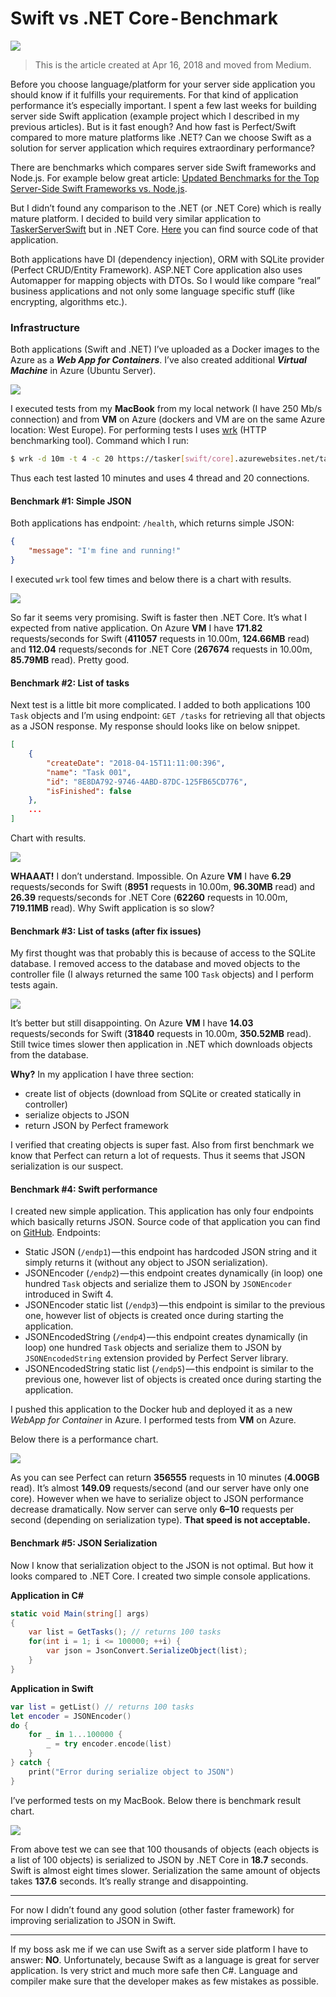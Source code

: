 # Swift vs .NET Core - Benchmark

![](https://raw.githubusercontent.com/mczachurski/WriteFreelyContent/main/images/0050.png)

> This is the article created at Apr 16, 2018 and moved from Medium.

Before you choose language/platform for your server side application you should know if it fulfills your requirements. For that kind of application performance it’s especially important. I spent a few last weeks for building server side Swift application (example project which I described in my previous articles). But is it fast enough? And how fast is Perfect/Swift compared to more mature platforms like .NET? Can we choose Swift as a solution for server application which requires extraordinary performance?
<!--more-->

There are benchmarks which compares server side Swift frameworks and Node.js. For example below great article: [Updated Benchmarks for the Top Server-Side Swift Frameworks vs. Node.js](https://medium.com/@rymcol/updated-benchmarks-for-the-top-server-side-swift-frameworks-vs-node-js-9da4a0491eca).

But I didn’t found any comparison to the .NET (or .NET Core) which is really mature platform. I decided to build very similar application to [TaskerServerSwift](https://github.com/mczachurski/TaskServerSwift) but in .NET Core. [Here](https://github.com/mczachurski/TaskServerCore) you can find source code of that application.

Both applications have DI (dependency injection), ORM with SQLite provider (Perfect CRUD/Entity Framework). ASP.NET Core application also uses Automapper for mapping objects with DTOs. So I would like compare “real” business applications and not only some language specific stuff (like encrypting, algorithms etc.).

### Infrastructure

Both applications (Swift and .NET) I’ve uploaded as a Docker images to the Azure as a **_Web App for Containers_**. I’ve also created additional **_Virtual Machine_** in Azure (Ubuntu Server).

![](https://raw.githubusercontent.com/mczachurski/WriteFreelyContent/main/images/0051.png)

I executed tests from my **MacBook** from my local network (I have 250 Mb/s connection) and from **VM** on Azure (dockers and VM are on the same Azure location: West Europe). For performing tests I uses [wrk](https://github.com/wg/wrk) (HTTP benchmarking tool). Command which I run:

```sh
$ wrk -d 10m -t 4 -c 20 https://tasker[swift/core].azurewebsites.net/tasks -H "Authorization: Bearer [TOKEN]"
```

Thus each test lasted 10 minutes and uses 4 thread and 20 connections.

#### Benchmark #1: Simple JSON

Both applications has endpoint: `/health`, which returns simple JSON:

```json
{
    "message": "I'm fine and running!"
}
```

I executed `wrk` tool few times and below there is a chart with results.

![](https://raw.githubusercontent.com/mczachurski/WriteFreelyContent/main/images/0052.png)

So far it seems very promising. Swift is faster then .NET Core. It’s what I expected from native application. On Azure **VM** I have **171.82** requests/seconds for Swift (**411057** requests in 10.00m, **124.66MB** read) and **112.04** requests/seconds for .NET Core (**267674** requests in 10.00m, **85.79MB** read). Pretty good.

#### Benchmark #2: List of tasks

Next test is a little bit more complicated. I added to both applications 100 `Task` objects and I’m using endpoint: `GET /tasks` for retrieving all that objects as a JSON response. My response should looks like on below snippet.

```json
[
    {
        "createDate": "2018-04-15T11:11:00:396",
        "name": "Task 001",
        "id": "8E8DA792-9746-4ABD-87DC-125FB65CD776",
        "isFinished": false
    },
    ...
]
```

Chart with results.

![](https://raw.githubusercontent.com/mczachurski/WriteFreelyContent/main/images/0053.png)

**WHAAAT!** I don’t understand. Impossible. On Azure **VM** I have **6.29** requests/seconds for Swift (**8951** requests in 10.00m, **96.30MB** read) and **26.39** requests/seconds for .NET Core (**62260** requests in 10.00m, **719.11MB** read). Why Swift application is so slow?

#### Benchmark #3: List of tasks (after fix issues)

My first thought was that probably this is because of access to the SQLite database. I removed access to the database and moved objects to the controller file (I always returned the same 100 `Task` objects) and I perform tests again.

![](https://raw.githubusercontent.com/mczachurski/WriteFreelyContent/main/images/0054.png)

It’s better but still disappointing. On Azure **VM** I have **14.03** requests/seconds for Swift (**31840** requests in 10.00m, **350.52MB** read). Still twice times slower then application in .NET which downloads objects from the database.

**Why?** In my application I have three section:

- create list of objects (download from SQLite or created statically in controller)
- serialize objects to JSON
- return JSON by Perfect framework

I verified that creating objects is super fast. Also from first benchmark we know that Perfect can return a lot of requests. Thus it seems that JSON serialization is our suspect.

#### Benchmark #4: Swift performance

I created new simple application. This application has only four endpoints which basically returns JSON. Source code of that application you can find on [GitHub](https://github.com/mczachurski/SwiftPerformance). Endpoints:

- Static JSON (`/endp1`) — this endpoint has hardcoded JSON string and it simply returns it (without any object to JSON serialization).
- JSONEncoder (`/endp2`) — this endpoint creates dynamically (in loop) one hundred `Task` objects and serialize them to JSON by `JSONEncoder` introduced in Swift 4.
- JSONEncoder static list (`/endp3`) — this endpoint is similar to the previous one, however list of objects is created once during starting the application.
- JSONEncodedString (`/endp4`) — this endpoint creates dynamically (in loop) one hundred `Task` objects and serialize them to JSON by `JSONEncodedString` extension provided by Perfect Server library.
- JSONEncodedString static list (`/endp5`) — this endpoint is similar to the previous one, however list of objects is created once during starting the application.

I pushed this application to the Docker hub and deployed it as a new _WebApp for Container_ in Azure. I performed tests from **VM** on Azure.

Below there is a performance chart.

![](https://raw.githubusercontent.com/mczachurski/WriteFreelyContent/main/images/0055.png)

As you can see Perfect can return **356555** requests in 10 minutes (**4.00GB** read). It’s almost **149.09** requests/second (and our server have only one core). However when we have to serialize object to JSON performance decrease dramatically. Now server can serve only **6–10** requests per second (depending on serialization type). **That speed is not acceptable.**

#### Benchmark #5: JSON Serialization

Now I know that serialization object to the JSON is not optimal. But how it looks compared to .NET Core. I created two simple console applications.

**Application in C#**

```cs
static void Main(string[] args)
{
    var list = GetTasks(); // returns 100 tasks
    for(int i = 1; i <= 100000; ++i) {
        var json = JsonConvert.SerializeObject(list);
    }
}
```

**Application in Swift**

```swift
var list = getList() // returns 100 tasks
let encoder = JSONEncoder()
do {
    for _ in 1...100000 {
        _ = try encoder.encode(list)
    }
} catch {
    print("Error during serialize object to JSON")
}
```

I’ve performed tests on my MacBook. Below there is benchmark result chart.

![](https://raw.githubusercontent.com/mczachurski/WriteFreelyContent/main/images/0056.png)

From above test we can see that 100 thousands of objects (each objects is a list of 100 objects) is serialized to JSON by .NET Core in **18.7** seconds. Swift is almost eight times slower. Serialization the same amount of objects takes **137.6** seconds. It’s really strange and disappointing.

---

For now I didn’t found any good solution (other faster framework) for improving serialization to JSON in Swift.

---

If my boss ask me if we can use Swift as a server side platform I have to answer: **NO**. Unfortunately, because Swift as a language is great for server application. Is very strict and much more safe then C#. Language and compiler make sure that the developer makes as few mistakes as possible.